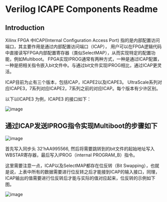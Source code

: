 # Verilog ICAPE Components Readme

## Introduction
    
Xilinx FPGA 中ICAP(Internal Configuration Access Port) 指的是内部配置访问端口，其主要作用是通过内部配置访问端口（ICAP），
用户可以在FPGA逻辑代码中直接读写FPGA内部配置寄存器（类似SelectMAP），从而实现特定的配置功能，例如Multiboot。
FPGA实现IPROG通常有两种方式，一种是通过ICAP配置，一种是把相关指令嵌入bit文件中。与通过bit文件实现IPROG相比，通过ICAP更灵活。

ICAP目前为止有三个版本，包括ICAP，ICAPE2以及ICAPE3。 UltraScale系列对应ICAPE3，7系列对应ICAPE2，7系列之前的对应ICAP。每个版本有少许区别。

以下以ICAPE3 为例，ICAPE3 的接口如下：

![image](https://github.com/user-attachments/assets/bcc24823-6402-48fd-a8c8-8a73305b57fa)

##    通过ICAP发送IPROG指令实现Multiboot的步骤如下

![image](https://github.com/user-attachments/assets/754aab97-9ecb-43ac-8c02-ae9107f285bf)

首先写入同步头 32’hAA995566, 然后将需要跳转到的bit文件的起始地址写入WBSTAR寄存器，最后写入IPROG（internal PROGRAM_B）指令。

这里需要注意一点，ICAP以及SelectMAP都存在位反转（Bit Swapping），也就是说，上表中所有的数据需要进行位反转之后才能接到ICAP的输入接口，同理，ICAP输出的值需要进行位反转后才能与实际的值对应起来，位反转的示例如下图。

![image](https://github.com/user-attachments/assets/42e806cd-73a1-4b9f-b49f-a068e77149c8)

